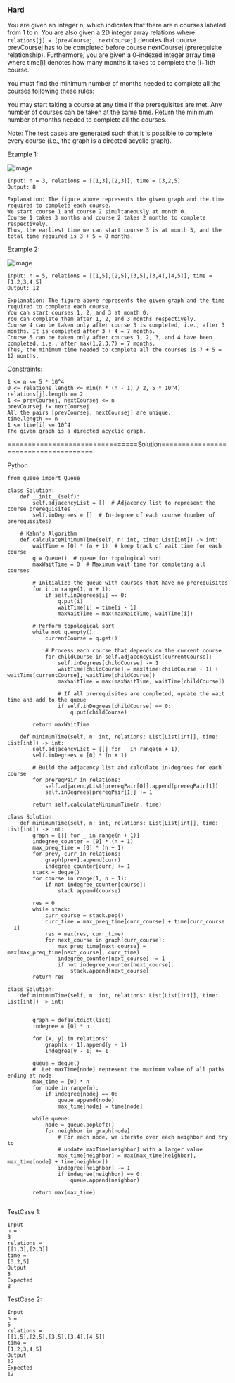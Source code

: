 ### Hard

You are given an integer n, which indicates that there are n courses labeled from 1 to n. 
You are also given a 2D integer array relations where ```relations[j] = [prevCoursej, nextCoursej]``` denotes that course prevCoursej has to be completed before course nextCoursej (prerequisite relationship). 
Furthermore, you are given a 0-indexed integer array time where time[i] denotes how many months it takes to complete the (i+1)th course.

You must find the minimum number of months needed to complete all the courses following these rules:

You may start taking a course at any time if the prerequisites are met.
Any number of courses can be taken at the same time.
Return the minimum number of months needed to complete all the courses.

Note: The test cases are generated such that it is possible to complete every course (i.e., the graph is a directed acyclic graph).

 

Example 1:

![image](https://github.com/Pughal/leetcode_solutions/assets/22728867/6c9fad3d-805b-4f64-a21b-31e6153bc6fa)

```
Input: n = 3, relations = [[1,3],[2,3]], time = [3,2,5]
Output: 8

Explanation: The figure above represents the given graph and the time required to complete each course. 
We start course 1 and course 2 simultaneously at month 0.
Course 1 takes 3 months and course 2 takes 2 months to complete respectively.
Thus, the earliest time we can start course 3 is at month 3, and the total time required is 3 + 5 = 8 months.
```

Example 2:

![image](https://github.com/Pughal/leetcode_solutions/assets/22728867/3b4c9d6a-017b-4b95-99d6-79f36bf25dbf)

```
Input: n = 5, relations = [[1,5],[2,5],[3,5],[3,4],[4,5]], time = [1,2,3,4,5]
Output: 12

Explanation: The figure above represents the given graph and the time required to complete each course.
You can start courses 1, 2, and 3 at month 0.
You can complete them after 1, 2, and 3 months respectively.
Course 4 can be taken only after course 3 is completed, i.e., after 3 months. It is completed after 3 + 4 = 7 months.
Course 5 can be taken only after courses 1, 2, 3, and 4 have been completed, i.e., after max(1,2,3,7) = 7 months.
Thus, the minimum time needed to complete all the courses is 7 + 5 = 12 months.
``` 

Constraints:
```
1 <= n <= 5 * 10^4
0 <= relations.length <= min(n * (n - 1) / 2, 5 * 10^4)
relations[j].length == 2
1 <= prevCoursej, nextCoursej <= n
prevCoursej != nextCoursej
All the pairs [prevCoursej, nextCoursej] are unique.
time.length == n
1 <= time[i] <= 10^4
The given graph is a directed acyclic graph.
```


================================Solution=====================================

Python

```
from queue import Queue

class Solution:
    def __init__(self):
        self.adjacencyList = []  # Adjacency list to represent the course prerequisites
        self.inDegrees = []  # In-degree of each course (number of prerequisites)

    # Kahn's Algorithm
    def calculateMinimumTime(self, n: int, time: List[int]) -> int:
        waitTime = [0] * (n + 1)  # keep track of wait time for each course
        q = Queue()  # queue for topological sort
        maxWaitTime = 0  # Maximum wait time for completing all courses

        # Initialize the queue with courses that have no prerequisites
        for i in range(1, n + 1):
            if self.inDegrees[i] == 0:
                q.put(i)
                waitTime[i] = time[i - 1]
                maxWaitTime = max(maxWaitTime, waitTime[i])

        # Perform topological sort
        while not q.empty():
            currentCourse = q.get()

            # Process each course that depends on the current course
            for childCourse in self.adjacencyList[currentCourse]:
                self.inDegrees[childCourse] -= 1
                waitTime[childCourse] = max(time[childCourse - 1] + waitTime[currentCourse], waitTime[childCourse])
                maxWaitTime = max(maxWaitTime, waitTime[childCourse])

                # If all prerequisites are completed, update the wait time and add to the queue
                if self.inDegrees[childCourse] == 0:
                    q.put(childCourse)

        return maxWaitTime

    def minimumTime(self, n: int, relations: List[List[int]], time: List[int]) -> int:
        self.adjacencyList = [[] for _ in range(n + 1)]
        self.inDegrees = [0] * (n + 1)

        # Build the adjacency list and calculate in-degrees for each course
        for prereqPair in relations:
            self.adjacencyList[prereqPair[0]].append(prereqPair[1])
            self.inDegrees[prereqPair[1]] += 1

        return self.calculateMinimumTime(n, time)
```

```
class Solution:
    def minimumTime(self, n: int, relations: List[List[int]], time: List[int]) -> int:
        graph = [[] for _ in range(n + 1)]
        indegree_counter = [0] * (n + 1)
        max_preq_time = [0] * (n + 1)
        for prev, curr in relations:
            graph[prev].append(curr)
            indegree_counter[curr] += 1
        stack = deque()
        for course in range(1, n + 1):
            if not indegree_counter[course]:
                stack.append(course)

        res = 0
        while stack:
            curr_course = stack.pop()
            curr_time = max_preq_time[curr_course] + time[curr_course - 1]
            res = max(res, curr_time)
            for next_course in graph[curr_course]:
                max_preq_time[next_course] = max(max_preq_time[next_course], curr_time)
                indegree_counter[next_course] -= 1
                if not indegree_counter[next_course]:
                    stack.append(next_course)
        return res
```

```
class Solution:
    def minimumTime(self, n: int, relations: List[List[int]], time: List[int]) -> int:


        graph = defaultdict(list)
        indegree = [0] * n
        
        for (x, y) in relations:
            graph[x - 1].append(y - 1)
            indegree[y - 1] += 1
        
        queue = deque()
        #  Let maxTime[node] represent the maximum value of all paths ending at node
        max_time = [0] * n
        for node in range(n):
            if indegree[node] == 0:
                queue.append(node)
                max_time[node] = time[node]

        while queue:
            node = queue.popleft()
            for neighbor in graph[node]:
                # For each node, we iterate over each neighbor and try to 
                # update maxTime[neighbor] with a larger value
                max_time[neighbor] = max(max_time[neighbor], max_time[node] + time[neighbor])
                indegree[neighbor] -= 1
                if indegree[neighbor] == 0:
                    queue.append(neighbor)

        return max(max_time)
        
```


TestCase 1:
```
Input
n =
3
relations =
[[1,3],[2,3]]
time =
[3,2,5]
Output
8
Expected
8
```

TestCase 2:
```
Input
n =
5
relations =
[[1,5],[2,5],[3,5],[3,4],[4,5]]
time =
[1,2,3,4,5]
Output
12
Expected
12
```
